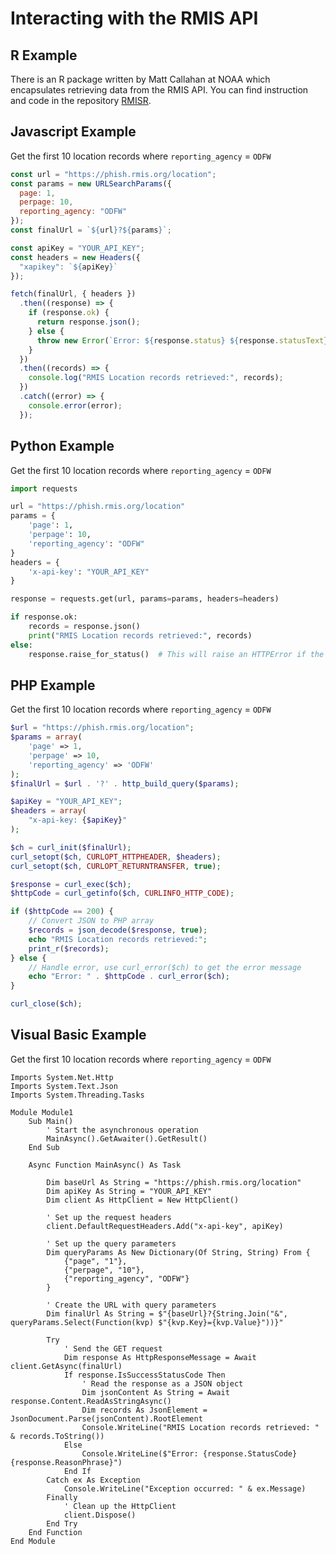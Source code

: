 
# Interacting with the RMIS API

## R Example
There is an R package written by Matt Callahan at NOAA which encapsulates retrieving data from the RMIS API. You can find instruction and code in the repository [RMISR](https://github.com/MattCallahan-NOAA/rmisr).


## Javascript Example
Get the first 10 location records where `reporting_agency` = `ODFW`

```javascript
const url = "https://phish.rmis.org/location";
const params = new URLSearchParams({
  page: 1,
  perpage: 10,
  reporting_agency: "ODFW"
});
const finalUrl = `${url}?${params}`;

const apiKey = "YOUR_API_KEY";
const headers = new Headers({
  "xapikey": `${apiKey}`
});

fetch(finalUrl, { headers })
  .then((response) => {
    if (response.ok) {
      return response.json();
    } else {
      throw new Error(`Error: ${response.status} ${response.statusText}`);
    }
  })
  .then((records) => {
    console.log("RMIS Location records retrieved:", records);
  })
  .catch((error) => {
    console.error(error);
  });
```

## Python Example
Get the first 10 location records where `reporting_agency` = `ODFW`

```python
import requests

url = "https://phish.rmis.org/location"
params = {
    'page': 1,
    'perpage': 10,
    'reporting_agency': "ODFW"
}
headers = {
    'x-api-key': "YOUR_API_KEY"
}

response = requests.get(url, params=params, headers=headers)

if response.ok:
    records = response.json()
    print("RMIS Location records retrieved:", records)
else:
    response.raise_for_status()  # This will raise an HTTPError if the HTTP request returned an unsuccessful status code.
```

## PHP Example
Get the first 10 location records where `reporting_agency` = `ODFW`

```php
$url = "https://phish.rmis.org/location";
$params = array(
    'page' => 1,
    'perpage' => 10,
    'reporting_agency' => 'ODFW'
);
$finalUrl = $url . '?' . http_build_query($params);

$apiKey = "YOUR_API_KEY";
$headers = array(
    "x-api-key: {$apiKey}"
);

$ch = curl_init($finalUrl);
curl_setopt($ch, CURLOPT_HTTPHEADER, $headers);
curl_setopt($ch, CURLOPT_RETURNTRANSFER, true);

$response = curl_exec($ch);
$httpCode = curl_getinfo($ch, CURLINFO_HTTP_CODE);

if ($httpCode == 200) {
    // Convert JSON to PHP array
    $records = json_decode($response, true);
    echo "RMIS Location records retrieved:";
    print_r($records);
} else {
    // Handle error, use curl_error($ch) to get the error message
    echo "Error: " . $httpCode . curl_error($ch);
}

curl_close($ch);
```

## Visual Basic Example
Get the first 10 location records where `reporting_agency` = `ODFW`

```vbnet
Imports System.Net.Http
Imports System.Text.Json
Imports System.Threading.Tasks

Module Module1
    Sub Main()
        ' Start the asynchronous operation
        MainAsync().GetAwaiter().GetResult()
    End Sub

    Async Function MainAsync() As Task
        
        Dim baseUrl As String = "https://phish.rmis.org/location"
        Dim apiKey As String = "YOUR_API_KEY"
        Dim client As HttpClient = New HttpClient()

        ' Set up the request headers
        client.DefaultRequestHeaders.Add("x-api-key", apiKey)

        ' Set up the query parameters
        Dim queryParams As New Dictionary(Of String, String) From {
            {"page", "1"},
            {"perpage", "10"},
            {"reporting_agency", "ODFW"}
        }

        ' Create the URL with query parameters
        Dim finalUrl As String = $"{baseUrl}?{String.Join("&", queryParams.Select(Function(kvp) $"{kvp.Key}={kvp.Value}"))}"

        Try
            ' Send the GET request
            Dim response As HttpResponseMessage = Await client.GetAsync(finalUrl)
            If response.IsSuccessStatusCode Then
                ' Read the response as a JSON object
                Dim jsonContent As String = Await response.Content.ReadAsStringAsync()
                Dim records As JsonElement = JsonDocument.Parse(jsonContent).RootElement
                Console.WriteLine("RMIS Location records retrieved: " & records.ToString())
            Else
                Console.WriteLine($"Error: {response.StatusCode} {response.ReasonPhrase}")
            End If
        Catch ex As Exception
            Console.WriteLine("Exception occurred: " & ex.Message)
        Finally
            ' Clean up the HttpClient
            client.Dispose()
        End Try
    End Function
End Module
```
